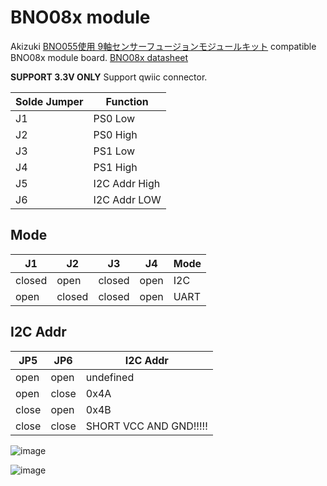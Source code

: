 # BNO08x module

Akizuki [BNO055使用 9軸センサーフュージョンモジュールキット](https://akizukidenshi.com/catalog/g/g116996/) compatible BNO08x module board.
[BNO08x datasheet](https://www.ceva-ip.com/wp-content/uploads/BNO080_085-Datasheet.pdf)

**SUPPORT 3.3V ONLY**
Support qwiic connector.

|Solde Jumper|Function|
|--|--|
|J1|PS0 Low|
|J2|PS0 High|
|J3|PS1 Low|
|J4|PS1 High|
|J5|I2C Addr High|
|J6|I2C Addr LOW|

## Mode

|J1|J2|J3|J4|Mode|
|--|--|--|--|--|
|closed|open|closed|open|I2C|
|open|closed|closed|open|UART|

## I2C Addr

|JP5|JP6|I2C Addr|
|--|--|--|
|open|open|undefined|
|open|close|0x4A|
|close|open|0x4B|
|close|close|SHORT VCC AND GND!!!!!|


![image](https://github.com/user-attachments/assets/c9d1f805-8636-4771-a758-4a6cfd4510b7)

![image](https://github.com/user-attachments/assets/d1d62bd9-aff0-457c-8b1a-36a4803a775b)
